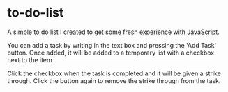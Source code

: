 # to-do-list
A simple to do list I created to get some fresh experience with JavaScript.

You can add a task by writing in the text box and pressing the 'Add Task' button.
Once added, it will be added to a temporary list with a checkbox next to the item.

Click the checkbox when the task is completed and it will be given a strike through.
Click the button again to remove the strike through from the task.
